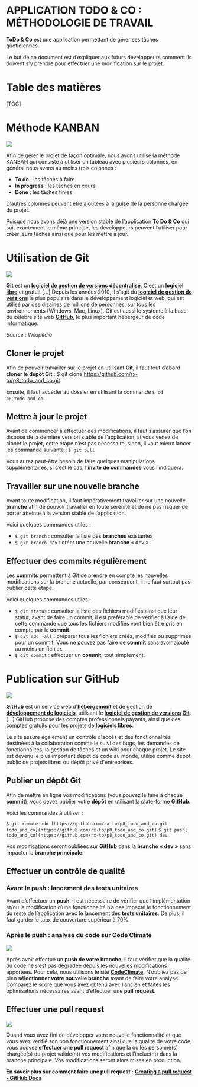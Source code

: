 ﻿# APPLICATION TODO & CO : MÉTHODOLOGIE DE TRAVAIL

**ToDo & Co** est une application permettant de gérer ses tâches quotidiennes.

Le but de ce document est d’expliquer aux futurs développeurs comment ils doivent s’y prendre pour effectuer une modification sur le projet.

# Table des matières

[TOC]

# Méthode KANBAN
![](img/kanban.png)

Afin de gérer le projet de façon optimale, nous avons utilisé la méthode KANBAN qui consiste à utiliser un tableau avec plusieurs colonnes, en général nous avons au moins trois colonnes :

- **To do** : les tâches à faire
- **In progress** : les tâches en cours
- **Done** : les tâches finies

D’autres colonnes peuvent être ajoutées à la guise de la personne chargée du projet.

Puisque nous avons déjà une version stable de l’application **To Do & Co** qui suit exactement le même principe, les développeurs peuvent l’utiliser pour créer leurs tâches ainsi que pour les mettre à jour.
# **Utilisation de Git**
![](img/git.png)

**Git** est un [**logiciel de gestion de versions**](https://fr.wikipedia.org/wiki/Logiciel_de_gestion_de_versions) [**décentralisé**](https://fr.wikipedia.org/wiki/Gestion_de_versions#Gestion_de_versions_d.C3.A9centralis.C3.A9e). C'est un [**logiciel libre**](https://fr.wikipedia.org/wiki/Logiciel_libre) et gratuit \[...] Depuis les années 2010, il s’agit du [**logiciel de gestion de versions**](https://fr.wikipedia.org/wiki/Logiciel_de_gestion_de_versions) le plus populaire dans le développement logiciel et web, qui est utilisé par des dizaines de millions de personnes, sur tous les environnements (Windows, Mac, Linux). Git est aussi le système à la base du célèbre site web [**GitHub**](https://fr.wikipedia.org/wiki/GitHub), le plus important hébergeur de code informatique.

*Source : Wikipédia*

## **Cloner le projet**
Afin de pouvoir travailler sur le projet en utilisant **Git**, il faut tout d’abord **cloner le dépôt Git** : $ git clone <https://github.com/rx-to/p8_todo_and_co.git>.

Ensuite, il faut accéder au dossier en utilisant la commande `$ cd p8_todo_and_co`.
## Mettre à jour le projet
Avant de commencer à effectuer des modifications, il faut s’assurer que l’on dispose de la dernière version stable de l’application, si vous venez de cloner le projet, cette étape n’est pas nécessaire, sinon, il vaut mieux lancer les commande suivante :
`$ git pull`

Vous aurez peut-être besoin de faire quelques manipulations supplémentaires, si c’est le cas, l’**invite de commandes** vous l’indiquera.
## Travailler sur une nouvelle branche
Avant toute modification, il faut impérativement travailler sur une nouvelle **branche** afin de pouvoir travailler en toute sérénité et de ne pas risquer de porter atteinte à la version stable de l’application.

Voici quelques commandes utiles :

- `$ git branch` : consulter la liste des **branches** existantes
- `$ git branch dev` : créer une nouvelle **branche** « dev »
## Effectuer des commits régulièrement
Les **commits** permettent à Git de prendre en compte les nouvelles modifications sur la branche actuelle, par conséquent, il ne faut surtout pas oublier cette étape.

Voici quelques commandes utiles :

- `$ git status` : consulter la liste des fichiers modifiés ainsi que leur statut, avant de faire un commit, il est préférable de vérifier à l’aide de cette commande que tous les fichiers modifiés vont bien être pris en compte par le **commit**.
- `$ git add -all` : préparer tous les fichiers créés, modifiés ou supprimés pour un commit. Vous ne pouvez pas faire de **commit** sans avoir ajouté au moins un fichier. 
- `$ git commit` : effectuer un **commit**, tout simplement.
# Publication sur GitHub
![](img/github.png)

**GitHub** est un service web d'[**hébergement**](https://fr.wikipedia.org/wiki/H%C3%A9bergeur_web) et de gestion de [**développement de logiciels**](https://fr.wikipedia.org/wiki/D%C3%A9veloppement_de_logiciel), utilisant le [**logiciel de gestion de versions**](https://fr.wikipedia.org/wiki/Logiciel_de_gestion_de_versions) [**Git**](https://fr.wikipedia.org/wiki/Git). [...] GitHub propose des comptes professionnels payants, ainsi que des comptes gratuits pour les projets de [**logiciels libres**](https://fr.wikipedia.org/wiki/Logiciels_libres).

Le site assure également un contrôle d'accès et des fonctionnalités destinées à la collaboration comme le suivi des bugs, les demandes de fonctionnalités, la gestion de tâches et un wiki pour chaque projet. Le site est devenu le plus important dépôt de code au monde, utilisé comme dépôt public de projets libres ou dépôt privé d'entreprises.
## Publier un dépôt Git
Afin de mettre en ligne vos modifications (vous pouvez le faire à chaque **commit**), vous devez publier votre **dépôt** en utilisant la plate-forme **GitHub**. 

Voici les commandes à utiliser :

`$ git remote add [https://github.com/rx-to/p8_todo_and_co.git todo_and_co](https://github.com/rx-to/p8_todo_and_co.git)`
`$ git push[ todo_and_co](https://github.com/rx-to/p8_todo_and_co.git) dev`

Vos modifications seront publiées sur **GitHub** dans la **branche « dev »** sans impacter la **branche principale**. 
## Effectuer un contrôle de qualité
### Avant le push : lancement des tests unitaires
Avant d’effectuer un **push**, il est nécessaire de vérifier que l’implémentation et/ou la modification d’une fonctionnalité n’a pas impacté le fonctionnement du reste de l’application avec le lancement des **tests unitaires**. De plus, il faut garder le taux de couverture supérieur à 70%.
### Après le push : analyse du code sur Code Climate
![](img/codeclimate.png)

Après avoir effectué un **push de votre branche**, il faut vérifier que la qualité du code ne s’est pas dégradée depuis les nouvelles modifications apportées. Pour cela, nous utilisons le site [**CodeClimate**](https://codeclimate.com). N’oubliez pas de bien **sélectionner votre nouvelle branche** avant de faire votre analyse. Comparez le score que vous avez obtenu avec l’ancien et faites les optimisations nécessaires avant d’effectuer une **pull request**.

## Effectuer une pull request
![](img/pull-request.png)

Quand vous avez fini de développer votre nouvelle fonctionnalité et que vous avez vérifié son bon fonctionnement ainsi que la qualité de votre code, vous pouvez **effectuer une pull request** afin que la ou les personne(s) chargée(s) du projet valide(nt) vos modifications et l’inclue(nt) dans la branche principale. Vos modifications seront alors mises en production.

**En savoir plus sur comment faire une pull request :** 
[**Creating a pull request - GitHub Docs**](https://docs.github.com/en/pull-requests/collaborating-with-pull-requests/proposing-changes-to-your-work-with-pull-requests/creating-a-pull-request)